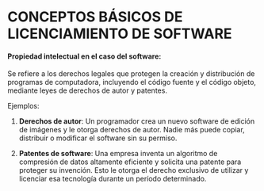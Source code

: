 # CONCEPTOS BÁSICOS DE LICENCIAMIENTO DE SOFTWARE

#### Propiedad intelectual en el caso del software: 

Se refiere a los derechos legales que protegen la creación y distribución de programas de computadora, incluyendo el código fuente y el código objeto, mediante leyes de derechos de autor y patentes.

Ejemplos:

1. **Derechos de autor**: Un programador crea un nuevo software de edición de imágenes y le otorga derechos de autor. Nadie más puede copiar, distribuir o modificar el software sin su permiso.

2. **Patentes de software**: Una empresa inventa un algoritmo de compresión de datos altamente eficiente y solicita una patente para proteger su invención. Esto le otorga el derecho exclusivo de utilizar y licenciar esa tecnología durante un período determinado.

